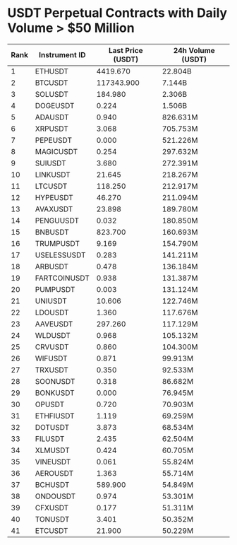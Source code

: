 # USDT Perpetual Contracts with Daily Volume > $50 Million

| Rank | Instrument ID | Last Price (USDT) | 24h Volume (USDT) |
|------|---------------|-------------------|-------------------|
| 1 | ETHUSDT | 4419.670 | 22.804B |
| 2 | BTCUSDT | 117343.900 | 7.144B |
| 3 | SOLUSDT | 184.980 | 2.306B |
| 4 | DOGEUSDT | 0.224 | 1.506B |
| 5 | ADAUSDT | 0.940 | 826.631M |
| 6 | XRPUSDT | 3.068 | 705.753M |
| 7 | PEPEUSDT | 0.000 | 521.226M |
| 8 | MAGICUSDT | 0.254 | 297.632M |
| 9 | SUIUSDT | 3.680 | 272.391M |
| 10 | LINKUSDT | 21.645 | 218.267M |
| 11 | LTCUSDT | 118.250 | 212.917M |
| 12 | HYPEUSDT | 46.270 | 211.094M |
| 13 | AVAXUSDT | 23.898 | 189.780M |
| 14 | PENGUUSDT | 0.032 | 180.850M |
| 15 | BNBUSDT | 823.700 | 160.693M |
| 16 | TRUMPUSDT | 9.169 | 154.790M |
| 17 | USELESSUSDT | 0.283 | 141.211M |
| 18 | ARBUSDT | 0.478 | 136.184M |
| 19 | FARTCOINUSDT | 0.938 | 131.387M |
| 20 | PUMPUSDT | 0.003 | 131.124M |
| 21 | UNIUSDT | 10.606 | 122.746M |
| 22 | LDOUSDT | 1.360 | 117.676M |
| 23 | AAVEUSDT | 297.260 | 117.129M |
| 24 | WLDUSDT | 0.968 | 105.132M |
| 25 | CRVUSDT | 0.860 | 104.300M |
| 26 | WIFUSDT | 0.871 | 99.913M |
| 27 | TRXUSDT | 0.350 | 92.533M |
| 28 | SOONUSDT | 0.318 | 86.682M |
| 29 | BONKUSDT | 0.000 | 76.945M |
| 30 | OPUSDT | 0.720 | 70.903M |
| 31 | ETHFIUSDT | 1.119 | 69.259M |
| 32 | DOTUSDT | 3.873 | 68.534M |
| 33 | FILUSDT | 2.435 | 62.504M |
| 34 | XLMUSDT | 0.424 | 60.705M |
| 35 | VINEUSDT | 0.061 | 55.824M |
| 36 | AEROUSDT | 1.363 | 55.714M |
| 37 | BCHUSDT | 589.900 | 54.849M |
| 38 | ONDOUSDT | 0.974 | 53.301M |
| 39 | CFXUSDT | 0.177 | 51.311M |
| 40 | TONUSDT | 3.401 | 50.352M |
| 41 | ETCUSDT | 21.900 | 50.229M |
